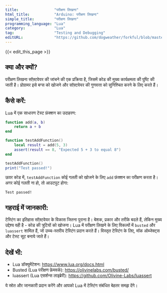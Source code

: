 ```yaml
---
title:                "परीक्षण लिखना"
html_title:           "Arduino: परीक्षण लिखना"
simple_title:         "परीक्षण लिखना"
programming_language: "Lua"
category:             "Lua"
tag:                  "Testing and Debugging"
editURL:              "https://github.com/dogweather/forkful/blob/master/content/hi/lua/writing-tests.md"
---
```


{{< edit_this_page >}}

## क्या और क्यों?

परीक्षण लिखना सॉफ़्टवेयर की जांचने की एक प्रक्रिया है, जिसमें कोड की मुख्य कार्यक्षमता की पुष्टि की जाती है। प्रोग्रामर इसे बग्स को खोजने और सॉफ़्टवेयर की गुणवत्ता को सुनिश्चित करने के लिए करते हैं।

## कैसे करें:

Lua में एक साधारण टेस्ट फ़ंक्शन का उदाहरण:

```Lua
function add(a, b)
    return a + b
end

function testAddFunction()
    local result = add(5, 3)
    assert(result == 8, "Expected 5 + 3 to equal 8")
end

testAddFunction()
print("Test passed!")
```

ऊपर कोड में, `testAddFunction` कोई गलती को खोजने के लिए `add` फ़ंक्शन का परीक्षण करता है। अगर कोई गलती ना हो, तो आउटपुट होगा:

```
Test passed!
```

## गहराई में जानकारी:

टेस्टिंग का इतिहास सॉफ़्टवेयर के विकास जितना पुराना है। बेशक, प्रकार और तरीके बदले हैं, लेकिन मुख्य उद्देश्य वही है - कोड की त्रुटियों को खोजना। Lua में परीक्षण लिखने के लिए विकल्पों में `busted` और `luassert` शामिल हैं, जो उच्च-स्तरीय टेस्टिंग प्रदान करते हैं। विस्तृत टेस्टिंग के लिए, मॉक ऑब्जेक्ट्स और टेस्ट सूट बनाये जाते हैं।

## देखें भी:

- Lua डॉक्युमेंटेशन: https://www.lua.org/docs.html
- Busted (Lua परीक्षण फ्रेमवर्क): https://olivinelabs.com/busted/
- luassert (Lua एसर्शन्स लाइब्रेरी): https://github.com/Olivine-Labs/luassert

ये स्रोत और जानकारी प्रदान करेंगे और आपको Lua में टेस्टिंग संबंधित बेहतर समझ देंगे।
